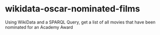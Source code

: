 # wikidata-oscar-nominated-films
Using WikiData and a SPARQL Query, get a list of all movies that have been nominated for an Academy Award
